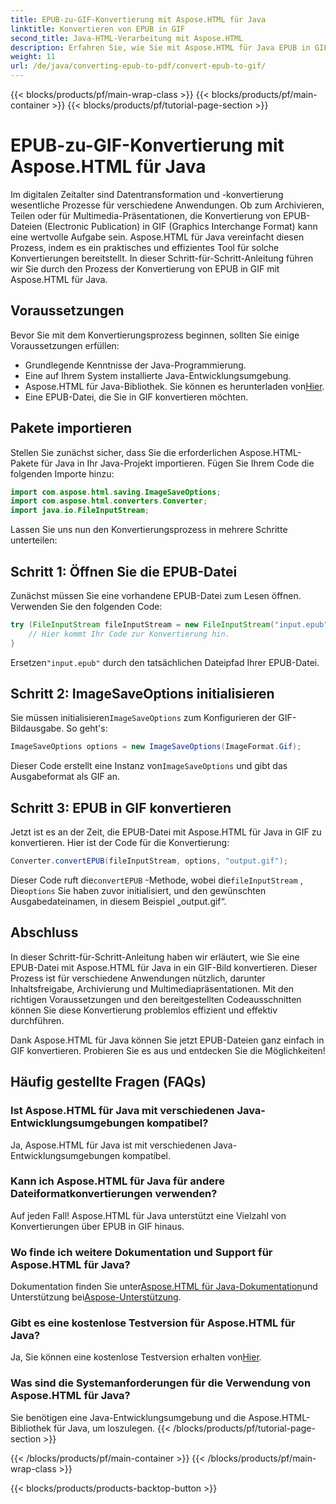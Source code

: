 ```yaml
---
title: EPUB-zu-GIF-Konvertierung mit Aspose.HTML für Java
linktitle: Konvertieren von EPUB in GIF
second_title: Java-HTML-Verarbeitung mit Aspose.HTML
description: Erfahren Sie, wie Sie mit Aspose.HTML für Java EPUB in GIF konvertieren. Einfacher und effizienter Konvertierungsprozess für alle Ihre Multimedia-Anforderungen.
weight: 11
url: /de/java/converting-epub-to-pdf/convert-epub-to-gif/
---
```


{{< blocks/products/pf/main-wrap-class >}}
{{< blocks/products/pf/main-container >}}
{{< blocks/products/pf/tutorial-page-section >}}

# EPUB-zu-GIF-Konvertierung mit Aspose.HTML für Java


Im digitalen Zeitalter sind Datentransformation und -konvertierung wesentliche Prozesse für verschiedene Anwendungen. Ob zum Archivieren, Teilen oder für Multimedia-Präsentationen, die Konvertierung von EPUB-Dateien (Electronic Publication) in GIF (Graphics Interchange Format) kann eine wertvolle Aufgabe sein. Aspose.HTML für Java vereinfacht diesen Prozess, indem es ein praktisches und effizientes Tool für solche Konvertierungen bereitstellt. In dieser Schritt-für-Schritt-Anleitung führen wir Sie durch den Prozess der Konvertierung von EPUB in GIF mit Aspose.HTML für Java.

## Voraussetzungen

Bevor Sie mit dem Konvertierungsprozess beginnen, sollten Sie einige Voraussetzungen erfüllen:

- Grundlegende Kenntnisse der Java-Programmierung.
- Eine auf Ihrem System installierte Java-Entwicklungsumgebung.
-  Aspose.HTML für Java-Bibliothek. Sie können es herunterladen von[Hier](https://releases.aspose.com/html/java/).
- Eine EPUB-Datei, die Sie in GIF konvertieren möchten.

## Pakete importieren

Stellen Sie zunächst sicher, dass Sie die erforderlichen Aspose.HTML-Pakete für Java in Ihr Java-Projekt importieren. Fügen Sie Ihrem Code die folgenden Importe hinzu:

```java
import com.aspose.html.saving.ImageSaveOptions;
import com.aspose.html.converters.Converter;
import java.io.FileInputStream;
```

Lassen Sie uns nun den Konvertierungsprozess in mehrere Schritte unterteilen:

## Schritt 1: Öffnen Sie die EPUB-Datei

Zunächst müssen Sie eine vorhandene EPUB-Datei zum Lesen öffnen. Verwenden Sie den folgenden Code:

```java
try (FileInputStream fileInputStream = new FileInputStream("input.epub")) {
    // Hier kommt Ihr Code zur Konvertierung hin.
}
```

 Ersetzen`"input.epub"` durch den tatsächlichen Dateipfad Ihrer EPUB-Datei.

## Schritt 2: ImageSaveOptions initialisieren

 Sie müssen initialisieren`ImageSaveOptions` zum Konfigurieren der GIF-Bildausgabe. So geht's:

```java
ImageSaveOptions options = new ImageSaveOptions(ImageFormat.Gif);
```

 Dieser Code erstellt eine Instanz von`ImageSaveOptions` und gibt das Ausgabeformat als GIF an.

## Schritt 3: EPUB in GIF konvertieren

Jetzt ist es an der Zeit, die EPUB-Datei mit Aspose.HTML für Java in GIF zu konvertieren. Hier ist der Code für die Konvertierung:

```java
Converter.convertEPUB(fileInputStream, options, "output.gif");
```

 Dieser Code ruft die`convertEPUB` -Methode, wobei die`fileInputStream` , Die`options` Sie haben zuvor initialisiert, und den gewünschten Ausgabedateinamen, in diesem Beispiel „output.gif“. 

## Abschluss

In dieser Schritt-für-Schritt-Anleitung haben wir erläutert, wie Sie eine EPUB-Datei mit Aspose.HTML für Java in ein GIF-Bild konvertieren. Dieser Prozess ist für verschiedene Anwendungen nützlich, darunter Inhaltsfreigabe, Archivierung und Multimediapräsentationen. Mit den richtigen Voraussetzungen und den bereitgestellten Codeausschnitten können Sie diese Konvertierung problemlos effizient und effektiv durchführen.

Dank Aspose.HTML für Java können Sie jetzt EPUB-Dateien ganz einfach in GIF konvertieren. Probieren Sie es aus und entdecken Sie die Möglichkeiten!

## Häufig gestellte Fragen (FAQs)

### Ist Aspose.HTML für Java mit verschiedenen Java-Entwicklungsumgebungen kompatibel?
Ja, Aspose.HTML für Java ist mit verschiedenen Java-Entwicklungsumgebungen kompatibel.

### Kann ich Aspose.HTML für Java für andere Dateiformatkonvertierungen verwenden?
Auf jeden Fall! Aspose.HTML für Java unterstützt eine Vielzahl von Konvertierungen über EPUB in GIF hinaus.

### Wo finde ich weitere Dokumentation und Support für Aspose.HTML für Java?
 Dokumentation finden Sie unter[Aspose.HTML für Java-Dokumentation](https://reference.aspose.com/html/java/)und Unterstützung bei[Aspose-Unterstützung](https://forum.aspose.com/).

### Gibt es eine kostenlose Testversion für Aspose.HTML für Java?
 Ja, Sie können eine kostenlose Testversion erhalten von[Hier](https://releases.aspose.com/).

### Was sind die Systemanforderungen für die Verwendung von Aspose.HTML für Java?
Sie benötigen eine Java-Entwicklungsumgebung und die Aspose.HTML-Bibliothek für Java, um loszulegen.
{{< /blocks/products/pf/tutorial-page-section >}}

{{< /blocks/products/pf/main-container >}}
{{< /blocks/products/pf/main-wrap-class >}}

{{< blocks/products/products-backtop-button >}}
